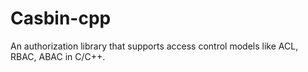 # Casbin-cpp

An authorization library that supports access control models like ACL, RBAC, ABAC in C/C++.
